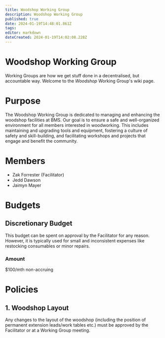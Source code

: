 ```yaml
---
title: Woodshop Working Group
description: Woodshop Working Group
published: true
date: 2024-01-19T14:48:01.861Z
tags: 
editor: markdown
dateCreated: 2024-01-19T14:02:08.228Z
---
```


# Woodshop Working Group
Working Groups are how we get stuff done in a decentralised, but accountable way. Welcome to the *Woodshop* Working Group's wiki page.

# Purpose
The Woodshop Working Group is dedicated to managing and enhancing the woodshop facilities at BMS. Our goal is to ensure a safe and well-organized environment for all members interested in woodworking. This includes maintaining and upgrading tools and equipment, fostering a culture of safety and skill-building, and facilitating workshops and projects that engage and benefit the community.

# Members
* Zak Forrester (Facilitator)
* Jedd Dawson
* Jaimyn Mayer

# Budgets
## Discretionary Budget
This budget can be spent on approval by the Facilitator for any reason. However, it is typically used for small and inconsistent expenses like restocking consumables or minor repairs.

### Amount
$100/mth non-accruing

# Policies
## 1. Woodshop Layout
Any changes to the layout of the woodshop (including the position of permanent extension leads/work tables etc.) must be approved by the Facilitator or at a Working Group meeting.